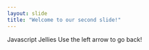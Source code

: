 ```yaml
---
layout: slide
title: "Welcome to our second slide!"
---
```

Javascript Jellies
Use the left arrow to go back!